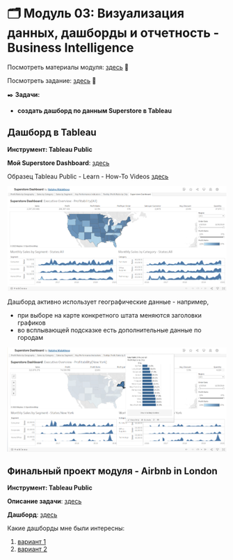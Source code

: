 # 🗂️ Модуль 03: Визуализация данных, дашборды и отчетность - Business Intelligence
Посмотреть материалы модуля: [здесь](https://github.com/Data-Learn/data-engineering/tree/master/DE-101%20Modules/Module03 "здесь") 📑


Посмотреть задание: [здесь](https://github.com/Data-Learn/data-engineering/tree/master/DE-101%20Modules/Module03 "здесь") 👀


✒️ **Задачи:** 
- **создать дашборд по данным Superstore в Tableau**



## Дашборд в Tableau 
**Инструмент: Tableau Public**


**Мой Superstore Dashboard**: [здесь](https://public.tableau.com/app/profile/natalya.malakhova/viz/SuperstoreDashboard_16991675285430/SuperstoreDashboard?publish=yes "здесь")


Образец Tableau Public - Learn - How-To Videos [здесь](https://public.tableau.com/app/learn/how-to-videos "здесь")


![cover](https://github.com/Malakhova-Natalya/Data_Learn/blob/main/DE-101/Module_03/dashboard_tableau_01.png)


Дашборд активно использует географические данные - например, 
- при выборе на карте конкретного штата меняются заголовки графиков
- во всплывающей подсказке есть дополнительные данные по городам


![cover](https://github.com/Malakhova-Natalya/Data_Learn/blob/main/DE-101/Module_03/dashboard_tableau_02.png)

## Финальный проект модуля - Airbnb in London
**Инструмент: Tableau Public**


**Описание задачи**: [здесь](https://github.com/Data-Learn/data-engineering/blob/master/DE-101%20Modules/Module03/CapstoneProject/readme.md "здесь")

**Дашборд**: [здесь](https://public.tableau.com/app/profile/natalya.malakhova/viz/AirbnbLondon_16998112431030/Dashboard1 "здесь")

Какие дашборды мне были интересны: 
1. [вариант 1](https://public.tableau.com/app/profile/daria.kandy/viz/AirBnbproject/Dashboard1)
2. [вариант 2](https://public.tableau.com/app/profile/artem3905/viz/airbnb-london_16158442698440/Dashboard1)
